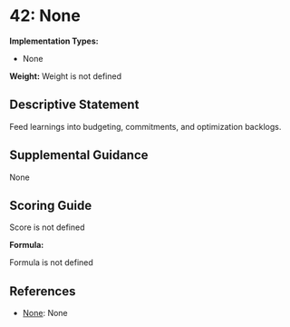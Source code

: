# 42: None

**Implementation Types:**

- None

**Weight:** Weight is not defined

## Descriptive Statement

Feed learnings into budgeting, commitments, and optimization backlogs.

## Supplemental Guidance

None

## Scoring Guide

Score is not defined

**Formula:**

Formula is not defined

## References

- [None](None): None

